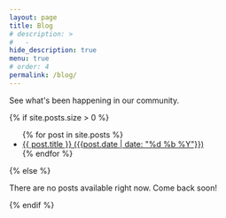 ```yaml
---
layout: page
title: Blog
# description: >
#   -
hide_description: true
menu: true
# order: 4
permalink: /blog/
---
```


See what's been happening in our community.

{% if site.posts.size > 0 %}
<ul>
  {% for post in site.posts %}
    <li>
      <a href="{{ post.url }}">{{ post.title }} ({{post.date | date: "%d %b %Y"}})</a>
    </li>
  {% endfor %}
</ul>
{% else %}
  <p>There are no posts available right now. Come back soon!</p>
{% endif %}

